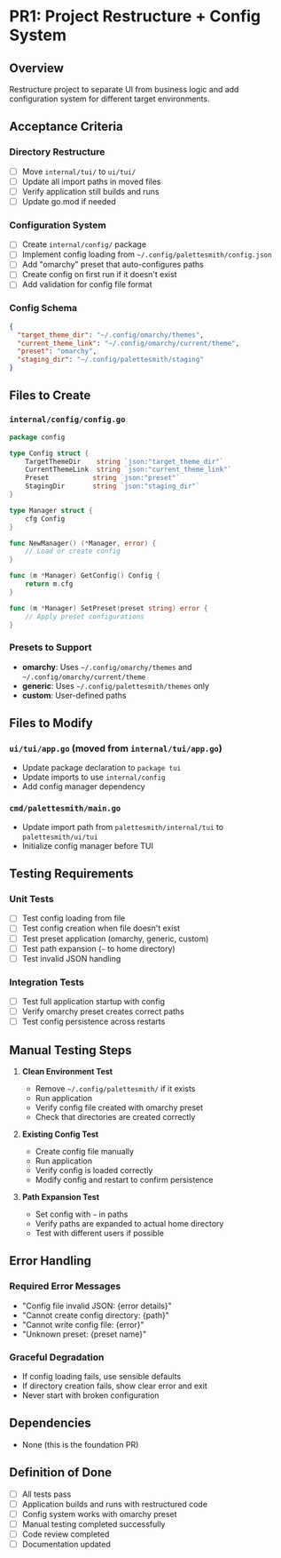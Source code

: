 # PR1: Project Restructure + Config System

## Overview
Restructure project to separate UI from business logic and add configuration system for different target environments.

## Acceptance Criteria

### Directory Restructure
- [ ] Move `internal/tui/` to `ui/tui/`
- [ ] Update all import paths in moved files
- [ ] Verify application still builds and runs
- [ ] Update go.mod if needed

### Configuration System
- [ ] Create `internal/config/` package
- [ ] Implement config loading from `~/.config/palettesmith/config.json`
- [ ] Add "omarchy" preset that auto-configures paths
- [ ] Create config on first run if it doesn't exist
- [ ] Add validation for config file format

### Config Schema
```json
{
  "target_theme_dir": "~/.config/omarchy/themes",
  "current_theme_link": "~/.config/omarchy/current/theme",
  "preset": "omarchy",
  "staging_dir": "~/.config/palettesmith/staging"
}
```

## Files to Create

### `internal/config/config.go`
```go
package config

type Config struct {
    TargetThemeDir    string `json:"target_theme_dir"`
    CurrentThemeLink  string `json:"current_theme_link"`
    Preset           string `json:"preset"`
    StagingDir       string `json:"staging_dir"`
}

type Manager struct {
    cfg Config
}

func NewManager() (*Manager, error) {
    // Load or create config
}

func (m *Manager) GetConfig() Config {
    return m.cfg
}

func (m *Manager) SetPreset(preset string) error {
    // Apply preset configurations
}
```

### Presets to Support
- **omarchy**: Uses `~/.config/omarchy/themes` and `~/.config/omarchy/current/theme`
- **generic**: Uses `~/.config/palettesmith/themes` only
- **custom**: User-defined paths

## Files to Modify

### `ui/tui/app.go` (moved from `internal/tui/app.go`)
- Update package declaration to `package tui`
- Update imports to use `internal/config`
- Add config manager dependency

### `cmd/palettesmith/main.go`
- Update import path from `palettesmith/internal/tui` to `palettesmith/ui/tui`
- Initialize config manager before TUI

## Testing Requirements

### Unit Tests
- [ ] Test config loading from file
- [ ] Test config creation when file doesn't exist
- [ ] Test preset application (omarchy, generic, custom)
- [ ] Test path expansion (`~` to home directory)
- [ ] Test invalid JSON handling

### Integration Tests
- [ ] Test full application startup with config
- [ ] Verify omarchy preset creates correct paths
- [ ] Test config persistence across restarts

## Manual Testing Steps

1. **Clean Environment Test**
   - Remove `~/.config/palettesmith/` if it exists
   - Run application
   - Verify config file created with omarchy preset
   - Check that directories are created correctly

2. **Existing Config Test**
   - Create config file manually
   - Run application  
   - Verify config is loaded correctly
   - Modify config and restart to confirm persistence

3. **Path Expansion Test**
   - Set config with `~` in paths
   - Verify paths are expanded to actual home directory
   - Test with different users if possible

## Error Handling

### Required Error Messages
- "Config file invalid JSON: {error details}"
- "Cannot create config directory: {path}"
- "Cannot write config file: {error}"
- "Unknown preset: {preset name}"

### Graceful Degradation
- If config loading fails, use sensible defaults
- If directory creation fails, show clear error and exit
- Never start with broken configuration

## Dependencies
- None (this is the foundation PR)

## Definition of Done
- [ ] All tests pass
- [ ] Application builds and runs with restructured code
- [ ] Config system works with omarchy preset
- [ ] Manual testing completed successfully
- [ ] Code review completed
- [ ] Documentation updated
